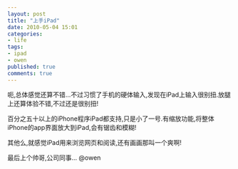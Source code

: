```yaml
---
layout: post
title: "上手iPad"
date: 2010-05-04 15:01
categories: 
- life
tags: 
- ipad 
- owen
published: true
comments: true
---
```

<p>呃,总体感觉还算不错...不过习惯了手机的硬体输入,发现在iPad上输入很别扭.放腿上还算体验不错,不过还是很别扭!</p>

<p>百分之五十以上的iPhone程序iPad都支持,只是小了一号.有缩放功能,将整体iPhone的app界面放大到iPad,会有锯齿和模糊!</p>

<p>其他么,就感觉iPad用来浏览网页和阅读,还有画画那叫一个爽啊!
<!--more-->
<img src="http://farm4.static.flickr.com/3320/4577159914_4e8a6010b5_b.jpg" alt="" />
<img src="http://farm4.static.flickr.com/3308/4576530419_8411bfeb4f_b.jpg" alt="" />
<img src="http://farm5.static.flickr.com/4012/4577163362_8caf04cfd4_b.jpg" alt="" />
<img src="http://farm4.static.flickr.com/3385/4576531571_ce8e539c3a_b.jpg" alt="" />
<img src="http://farm5.static.flickr.com/4016/4577163748_98df3287be_b.jpg" alt="" />
<img src="http://farm5.static.flickr.com/4066/4576533353_7ef53f37be_b.jpg" alt="" />
<img src="http://farm5.static.flickr.com/4028/4577165234_d4595cf230_b.jpg" alt="" />
<img src="http://farm5.static.flickr.com/4002/4577164358_126548a50e_b.jpg" alt="" />
<img src="http://farm5.static.flickr.com/4045/4577167144_7df74aa959_b.jpg" alt="" />
<img src="http://farm4.static.flickr.com/3334/4576534951_643f08f437_b.jpg" alt="" /></p>

<p>最后上个帅哥,公司同事... @owen</p>

